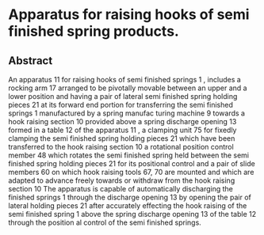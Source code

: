 # Apparatus for raising hooks of semi finished spring products.

## Abstract
An apparatus 11 for raising hooks of semi finished springs 1 , includes a rocking arm 17 arranged to be pivotally movable between an upper and a lower position and having a pair of lateral semi finished spring holding pieces 21 at its forward end portion for transferring the semi finished springs 1 manufactured by a spring manufac turing machine 9 towards a hook raising section 10 provided above a spring discharge opening 13 formed in a table 12 of the apparatus 11 , a clamping unit 75 for fixedly clamping the semi finished spring holding pieces 21 which have been transferred to the hook raising section 10 a rotational position control member 48 which rotates the semi finished spring held between the semi finished spring holding pieces 21 for its positional control and a pair of slide members 60 on which hook raising tools 67, 70 are mounted and which are adapted to advance freely towards or withdraw from the hook raising section 10 The apparatus is capable of automatically discharging the finished springs 1 through the discharge opening 13 by opening the pair of lateral holding pieces 21 after accurately effecting the hook raising of the semi finished spring 1 above the spring discharge opening 13 of the table 12 through the position al control of the semi finished springs.